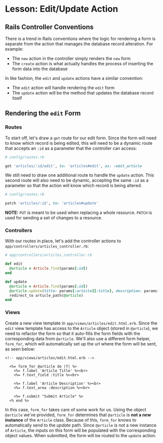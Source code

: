 # Lesson: Edit/Update Action

## Rails Controller Conventions

There is a trend in Rails conventions where the logic for rendering a form is separate from the action that manages the database record alteration. For example:

- The `new` action in the controller simply renders the `new` form
- The `create` action is what actually handles the process of inserting the form data into the database

In like fashion, the `edit` and `update` actions have a similar convention:

- The `edit` action will handle rendering the `edit` form
- The `update` action will be the method that updates the database record itself

## Rendering the `edit` Form

### Routes

To start off, let's draw a `get` route for our edit form. Since the form will need to know which record is being edited, this will need to be a dynamic route that accepts an `:id` as a parameter that the controller can access:

```ruby
# config/routes.rb

get 'articles/:id/edit', to: 'articles#edit', as: :edit_article
```

We still need to draw one additional route to handle the `update` action. This second route will also need to be dynamic, accepting the same `:id` as a parameter so that the action will know which record is being altered.

```ruby
# config/routes.rb

patch 'articles/:id', to: 'articles#update'
```

**NOTE:** `PUT` is meant to be used when replacing a whole resource. `PATCH` is used for sending a set of changes to a resource.

### Controllers

With our routes in place, let's add the controller actions to `app/controllers/articles_controller.rb`:

```ruby
# app/controllers/articles_controller.rb

def edit
  @article = Article.find(params[:id])
end

def update
  @article = Article.find(params[:id])
  @article.update(title: params[:article][:title], description: params[:article][:description])
  redirect_to article_path(@article)
end
```

### Views

Create a new view template in `app/views/articles/edit.html.erb`. Since the `edit` view template has access to the `Article` object (stored in `@article`), we need to refactor the form so that it auto-fills the form fields with the corresponding data from `@article`. We'll also use a different form helper, `form_for`, which will automatically set up the url where the form will be sent, as seen below:

```erb
<!-- app/views/articles/edit.html.erb -->

  <%= form_for @article do |f| %>
    <%= f.label 'Article Title' %><br>
    <%= f.text_field :title %><br>

    <%= f.label 'Article Description' %><br>
    <%= f.text_area :description %><br>

    <%= f.submit "Submit Article" %>
  <% end %>
```

In this case, `form_for` takes care of some work for us. Using the object `@article` we've provided, `form_for` determines that `@article` is **not a _new_ instance** of the `Article` class. Because of this, `form_for` knows to automatically send to the _update_ path. Since `@article` is not a new instance of `Article`, the inputs on this form will be populated with the corresponding object values. When submitted, the form will be routed to the `update` action.